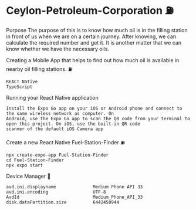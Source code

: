 # Ceylon-Petroleum-Corporation ⛽

Purpose
The purpose of this is to know how much oil is in the filling station in front of us when we are on a certain journey. After knowing, we can calculate the required number and get it. It is another matter that we can know whether we have the necessary oils.



Creating a Mobile App that helps to find out how much oil is available in nearby oil filling stations. 
                                               ⛽
    
    REACT Native
    TypeScript

Running your React Native application

    Install the Expo Go app on your iOS or Android phone and connect to the same wireless network as computer. On   
    Android, use the Expo Go app to scan the QR code from your terminal to open this project. On iOS, use the built-in QR code 
    scanner of the default iOS Camera app

Create a new React Native
Fuel-Station-Finder ⛽

    npx create-expo-app Fuel-Station-Finder
    cd Fuel-Station-Finder
    npx expo start
    
    

Device Manager 📱

    avd.ini.displayname              Medium Phone API 33
    avd.ini.encoding                 UTF-8
    AvdId                            Medium_Phone_API_33
    disk.dataPartition.size          6442450944

